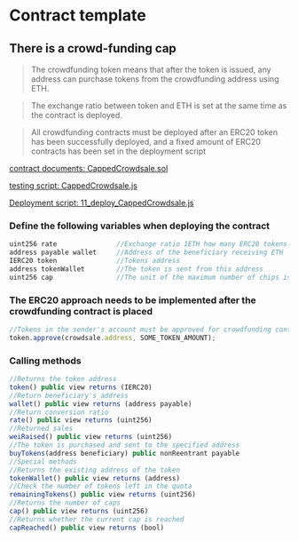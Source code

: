 # Contract template

## There is a crowd-funding cap
> The crowdfunding token means that after the token is issued, any address can purchase tokens from the crowdfunding address using ETH.  

> The exchange ratio between token and ETH is set at the same time as the contract is deployed.

> All crowdfunding contracts must be deployed after an ERC20 token has been successfully deployed, and a fixed amount of ERC20 contracts has been set in the deployment script  

[contract documents: CappedCrowdsale.sol](https://github.com/TxCodeGroup/ContractTemplate/blob/master/contracts/Crowdsale/CappedCrowdsale.sol)

[testing script: CappedCrowdsale.js](https://github.com/TxCodeGroup/ContractTemplate/blob/master/test/Crowdsale/CappedCrowdsale.js)

[Deployment script: 11_deploy_CappedCrowdsale.js](https://github.com/TxCodeGroup/ContractTemplate/blob/master/migrations/11_deploy_CappedCrowdsale.js)

### Define the following variables when deploying the contract
```javascript
uint256 rate               //Exchange ratio 1ETH how many ERC20 tokens to exchange
address payable wallet     //Address of the beneficiary receiving ETH
IERC20 token               //Tokens address
address tokenWallet        //The token is sent from this address
uint256 cap                //The unit of the maximum number of chips is bit
```
### The ERC20 approach needs to be implemented after the crowdfunding contract is placed
```javascript
//Tokens in the sender's account must be approved for crowdfunding contracts after deployment  
token.approve(crowdsale.address, SOME_TOKEN_AMOUNT);
```
### Calling methods
```javascript
//Returns the token address
token() public view returns (IERC20)          
//Return beneficiary's address              
wallet() public view returns (address payable)              
//Return conversion ratio
rate() public view returns (uint256) 
//Returned sales
weiRaised() public view returns (uint256)         
//The token is purchased and sent to the specified address         
buyTokens(address beneficiary) public nonReentrant payable  
//Special methods
//Returns the existing address of the token
tokenWallet() public view returns (address)                 
//Check the number of tokens left in the quota
remainingTokens() public view returns (uint256)      
//Returns the number of caps
cap() public view returns (uint256)
//Returns whether the current cap is reached
capReached() public view returns (bool)
```
